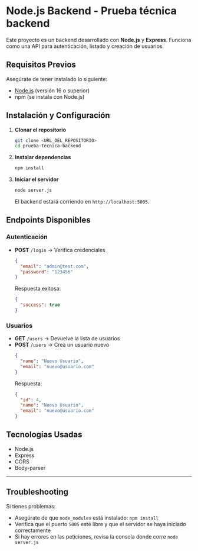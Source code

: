 # Node.js Backend - Prueba técnica backend

Este proyecto es un backend desarrollado con **Node.js** y **Express**. Funciona como una API para autenticación, listado y creación de usuarios.

## Requisitos Previos

Asegúrate de tener instalado lo siguiente:

- [Node.js](https://nodejs.org/) (versión 16 o superior)
- npm (se instala con Node.js)

## Instalación y Configuración

1. **Clonar el repositorio**

   ```sh
   git clone <URL_DEL_REPOSITORIO>
   cd prueba-tecnica-backend
   ```

2. **Instalar dependencias**

   ```sh
   npm install
   ```

3. **Iniciar el servidor**
   ```sh
   node server.js
   ```
   El backend estará corriendo en `http://localhost:5005`.

## Endpoints Disponibles

### Autenticación

- **POST** `/login` → Verifica credenciales
  ```json
  {
    "email": "admin@test.com",
    "password": "123456"
  }
  ```
  Respuesta exitosa:
  ```json
  {
    "success": true
  }
  ```

### Usuarios

- **GET** `/users` → Devuelve la lista de usuarios
- **POST** `/users` → Crea un usuario nuevo
  ```json
  {
    "name": "Nuevo Usuario",
    "email": "nuevo@usuario.com"
  }
  ```
  Respuesta:
  ```json
  {
    "id": 4,
    "name": "Nuevo Usuario",
    "email": "nuevo@usuario.com"
  }
  ```

## Tecnologías Usadas

- Node.js
- Express
- CORS
- Body-parser

---

## Troubleshooting

Si tienes problemas:

- Asegúrate de que `node_modules` está instalado: `npm install`
- Verifica que el puerto `5005` esté libre y que el servidor se haya iniciado correctamente
- Si hay errores en las peticiones, revisa la consola donde corre `node server.js`
